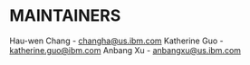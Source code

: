 # MAINTAINERS

Hau-wen Chang - changha@us.ibm.com
Katherine Guo - katherine.guo@ibm.com
Anbang Xu     - anbangxu@us.ibm.com

